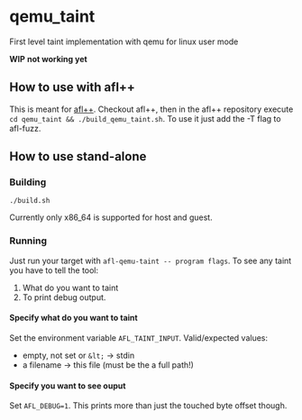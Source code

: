 # qemu_taint

First level taint implementation with qemu for linux user mode

**WIP** **not working yet**

## How to use with afl++

This is meant for [afl++](https://github.com/AFLplusplus/AFLplusplus).
Checkout afl++, then in the afl++ repository execute
`cd qemu_taint && ./build_qemu_taint.sh`.
To use it just add the -T flag to afl-fuzz.

## How to use stand-alone

### Building

`./build.sh`

Currently only x86_64 is supported for host and guest.

### Running

Just run your target with `afl-qemu-taint -- program flags`.
To see any taint you have to tell the tool:

  1. What do you want to taint
  2. To print debug output.

#### Specify what do you want to taint

Set the environment variable `AFL_TAINT_INPUT`.
Valid/expected values:

  * empty, not set or `&lt;` -> stdin
  * a filename -> this file (must be the a full path!)

#### Specify you want to see ouput

Set `AFL_DEBUG=1`.
This prints more than just the touched byte offset though.

